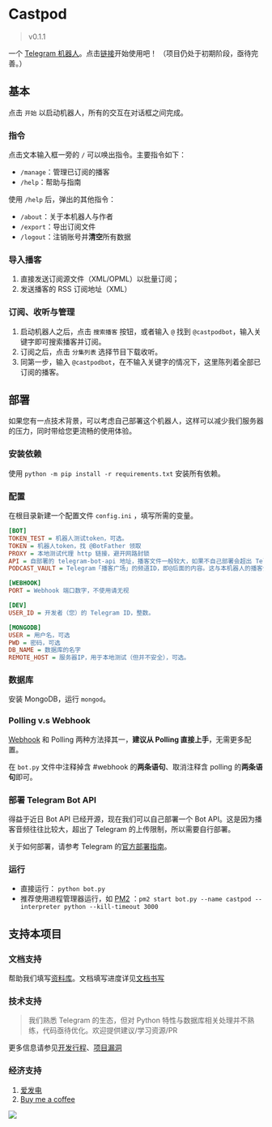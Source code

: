 # Castpod

> v0.1.1

一个 [Telegram 机器人](https://core.telegram.org/bots/api)。点击[链接](https://t.me/castpodbot)开始使用吧！
（项目仍处于初期阶段，亟待完善。）

## 基本

点击 `开始` 以启动机器人，所有的交互在对话框之间完成。

### 指令

点击文本输入框一旁的 `/` 可以唤出指令。主要指令如下：

- `/manage`：管理已订阅的播客
- `/help`：帮助与指南

使用 `/help` 后，弹出的其他指令：

- `/about`：关于本机器人与作者
- `/export`：导出订阅文件
- `/logout`：注销账号并**清空**所有数据

### 导入播客

1. 直接发送订阅源文件（XML/OPML）以批量订阅；
2. 发送播客的 RSS 订阅地址（XML）

### 订阅、收听与管理

1. 启动机器人之后，点击 `搜索播客` 按钮，或者输入 `@` 找到 `@castpodbot`，输入关键字即可搜索播客并订阅。
2. 订阅之后，点击 `分集列表` 选择节目下载收听。
3. 同第一步，输入 `@castpodbot`，在不输入关键字的情况下，这里陈列着全部已订阅的播客。

## 部署

如果您有一点技术背景，可以考虑自己部署这个机器人，这样可以减少我们服务器的压力，同时带给您更流畅的使用体验。

### 安装依赖

使用 `python -m pip install -r requirements.txt` 安装所有依赖。

### 配置

在根目录新建一个配置文件 `config.ini` ，填写所需的变量。

```config.ini
[BOT]
TOKEN_TEST = 机器人测试token，可选。
TOKEN = 机器人token，找 @BotFather 领取
PROXY = 本地测试代理 http 链接，避开网路封锁
API = 自部署的 telegram-bot-api 地址，播客文件一般较大，如果不自己部署会超出 Telegram 的传输限制。
PODCAST_VAULT = Telegram「播客广场」的频道ID，即@后面的内容。这与本机器人的播客分发模式有关，可能不太好理解。

[WEBHOOK]
PORT = Webhook 端口数字，不使用请无视

[DEV]
USER_ID = 开发者（您）的 Telegram ID，整数。

[MONGODB]
USER = 用户名，可选
PWD = 密码，可选
DB_NAME = 数据库的名字
REMOTE_HOST = 服务器IP，用于本地测试（但并不安全），可选。
```

### 数据库

安装 MongoDB，运行 `mongod`。

### Polling v.s Webhook

[Webhook](https://github.com/python-telegram-bot/python-telegram-bot/wiki/Webhooks) 和 Polling 两种方法择其一，**建议从 Polling 直接上手**，无需更多配置。

在 `bot.py` 文件中注释掉含 #webhook 的**两条语句**、取消注释含 polling 的**两条语句**即可。

### 部署 Telegram Bot API

得益于近日 Bot API 已经开源，现在我们可以自己部署一个 Bot API。这是因为播客音频往往比较大，超出了 Telegram 的上传限制，所以需要自行部署。

关于如何部署，请参考 Telegram 的[官方部署指南](https://tdlib.github.io/telegram-bot-api/build.html)。

### 运行

- 直接运行： `python bot.py`
- 推荐使用进程管理器运行，如 [PM2](https://pm2.keymetrics.io/docs/usage/pm2-doc-single-page/) ：`pm2 start bot.py --name castpod --interpreter python --kill-timeout 3000`

## 支持本项目

### 文档支持

帮助我们填写[资料库](https://github.com/dahawong/castpod/wiki)。文档填写进度详见[文档书写](https://github.com/DahaWong/castpod/projects/5)

### 技术支持

> 我们熟悉 Telegram 的生态，但对 Python 特性与数据库相关处理并不熟练，代码亟待优化。欢迎提供建议/学习资源/PR

更多信息请参见[开发行程](https://github.com/DahaWong/castpod/projects/2)、[项目漏洞](https://github.com/DahaWong/castpod/projects/3)

### 经济支持

1. [爱发电](https://afdian.net/@castpodbot)
2. [Buy me a coffee](https://www.buymeacoffee.com/daha)

<a href="https://www.buymeacoffee.com/daha"><img src="https://img.buymeacoffee.com/button-api/?text=Buy me a Cherry  : )&emoji=🍒&slug=daha&button_colour=FF5F5F&font_colour=ffffff&font_family=Poppins&outline_colour=000000&coffee_colour=FFDD00"></a>
